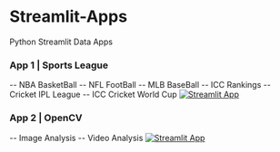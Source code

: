# Streamlit-Apps
Python Streamlit Data Apps

### App 1 | Sports League
-- NBA BasketBall
-- NFL FootBall
-- MLB BaseBall
-- ICC Rankings
-- Cricket IPL League
-- ICC Cricket World Cup
[![Streamlit App](https://static.streamlit.io/badges/streamlit_badge_black_white.svg)](https://share.streamlit.io/akashjeez/Streamlit-Apps/main/PySportsLeague.py)

### App 2 | OpenCV
-- Image Analysis 
-- Video Analysis 
[![Streamlit App](https://static.streamlit.io/badges/streamlit_badge_black_white.svg)](https://share.streamlit.io/akashjeez/Streamlit-Apps/main/PyOpenCV.py)

